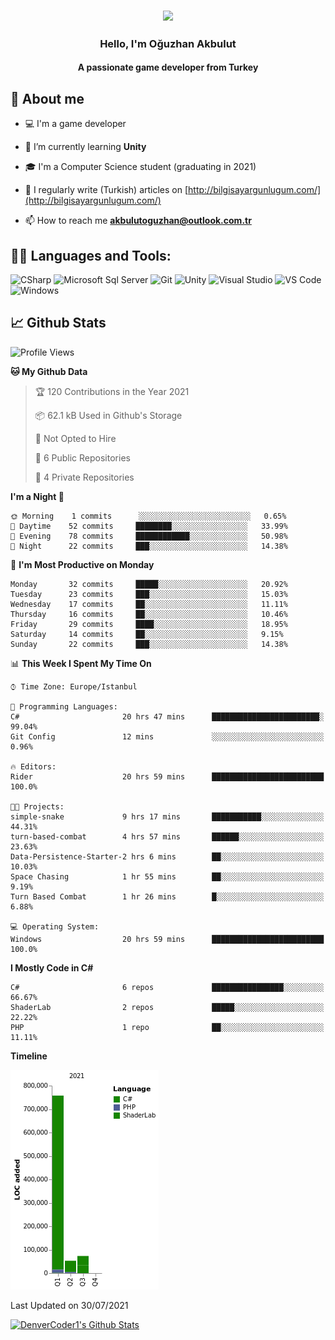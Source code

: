 <h3 align="center"><img width="30%" src="https://i.ibb.co/X8Kzg5W/playing-music-bro.png"></h3>

<h3 align="center">Hello, I'm Oğuzhan Akbulut</h3>
<h4 align="center">A passionate game developer from Turkey</h3>

## 📖 About me

- :computer: I'm a game developer

- 🌱 I’m currently learning **Unity**

- 🎓 I'm a Computer Science student (graduating in 2021)

- 📝 I regularly write (Turkish) articles on [http://bilgisayargunlugum.com/](http://bilgisayargunlugum.com/)

- 📫 How to reach me **akbulutoguzhan@outlook.com.tr**


## 👨‍💻 Languages and Tools:

![CSharp](https://img.shields.io/badge/-C%20Sharp-239120?logo=C-sharp&style=flat-square)
![Microsoft Sql Server](https://img.shields.io/badge/-Sql%20Server-CC2927?style=flat-square&logo=microsoft-sql-server&logoColor=ffffff)
![Git](https://img.shields.io/badge/-Git-%23F05032?style=flat-square&logo=git&logoColor=%23ffffff)
![Unity](https://img.shields.io/badge/-Unity-000000?logo=Unity&style=flat-square)
![Visual Studio](https://img.shields.io/badge/-Visual%20Studio-5C2D91?logo=Visual-Studio&style=flat-square)
![VS Code](http://img.shields.io/badge/-VS%20Code-007ACC?style=flat-square&logo=visual-studio-code&logoColor=ffffff)
![Windows](http://img.shields.io/badge/-Windows-0078D6?style=flat-square&logo=windows&logoColor=ffffff)

## 📈 Github Stats

<!--START_SECTION:waka-->
![Profile Views](http://img.shields.io/badge/Profile%20Views-0-blue)

**🐱 My Github Data** 

> 🏆 120 Contributions in the Year 2021
 > 
> 📦 62.1 kB Used in Github's Storage 
 > 
> 🚫 Not Opted to Hire
 > 
> 📜 6 Public Repositories 
 > 
> 🔑 4 Private Repositories  
 > 
**I'm a Night 🦉** 

```text
🌞 Morning    1 commits      ░░░░░░░░░░░░░░░░░░░░░░░░░   0.65% 
🌆 Daytime    52 commits     ████████░░░░░░░░░░░░░░░░░   33.99% 
🌃 Evening    78 commits     ████████████░░░░░░░░░░░░░   50.98% 
🌙 Night      22 commits     ███░░░░░░░░░░░░░░░░░░░░░░   14.38%

```
📅 **I'm Most Productive on Monday** 

```text
Monday       32 commits     █████░░░░░░░░░░░░░░░░░░░░   20.92% 
Tuesday      23 commits     ███░░░░░░░░░░░░░░░░░░░░░░   15.03% 
Wednesday    17 commits     ██░░░░░░░░░░░░░░░░░░░░░░░   11.11% 
Thursday     16 commits     ██░░░░░░░░░░░░░░░░░░░░░░░   10.46% 
Friday       29 commits     ████░░░░░░░░░░░░░░░░░░░░░   18.95% 
Saturday     14 commits     ██░░░░░░░░░░░░░░░░░░░░░░░   9.15% 
Sunday       22 commits     ███░░░░░░░░░░░░░░░░░░░░░░   14.38%

```


📊 **This Week I Spent My Time On** 

```text
⌚︎ Time Zone: Europe/Istanbul

💬 Programming Languages: 
C#                       20 hrs 47 mins      ████████████████████████░   99.04% 
Git Config               12 mins             ░░░░░░░░░░░░░░░░░░░░░░░░░   0.96%

🔥 Editors: 
Rider                    20 hrs 59 mins      █████████████████████████   100.0%

🐱‍💻 Projects: 
simple-snake             9 hrs 17 mins       ███████████░░░░░░░░░░░░░░   44.31% 
turn-based-combat        4 hrs 57 mins       ██████░░░░░░░░░░░░░░░░░░░   23.63% 
Data-Persistence-Starter-2 hrs 6 mins        ██░░░░░░░░░░░░░░░░░░░░░░░   10.03% 
Space Chasing            1 hr 55 mins        ██░░░░░░░░░░░░░░░░░░░░░░░   9.19% 
Turn Based Combat        1 hr 26 mins        █░░░░░░░░░░░░░░░░░░░░░░░░   6.88%

💻 Operating System: 
Windows                  20 hrs 59 mins      █████████████████████████   100.0%

```

**I Mostly Code in C#** 

```text
C#                       6 repos             ████████████████░░░░░░░░░   66.67% 
ShaderLab                2 repos             █████░░░░░░░░░░░░░░░░░░░░   22.22% 
PHP                      1 repo              ██░░░░░░░░░░░░░░░░░░░░░░░   11.11%

```


**Timeline**

![Chart not found](https://raw.githubusercontent.com/akbulutoguzhan/akbulutoguzhan/main/charts/bar_graph.png) 


 Last Updated on 30/07/2021
<!--END_SECTION:waka-->

<!-- https://github.com/anuraghazra/github-readme-stats -->
<a href="https://github.com/anuraghazra/github-readme-stats"><img alt="DenverCoder1's Github Stats" src="https://github-readme-stats.vercel.app/api?username=akbulutoguzhan&show_icons=true&count_private=true&hide=" /></a>
<!--START_SECTION:activity-->


